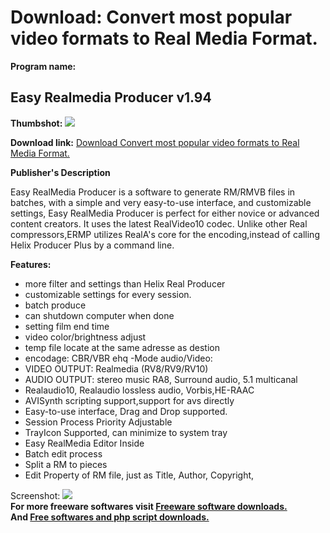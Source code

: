 # Download: Convert most popular video formats to Real Media Format.

**Program name:**

## Easy Realmedia Producer v1.94

  
**Thumbshot:** ![](http://www.freewarefiles.com/screenshot/easyrmproducer_md.gif)   
  
**Download link:** [Download Convert most popular video formats to Real Media Format.](http://freesoftwares.boysofts.com/Easy-Realmedia-Producer-V_program_31850.html)  
  


**Publisher's Description**  
  


Easy RealMedia Producer is a software to generate RM/RMVB files in batches, with a simple and very easy-to-use interface, and customizable settings, Easy RealMedia Producer is perfect for either novice or advanced content creators. It uses the latest RealVideo10 codec. Unlike other Real compressors,ERMP utilizes RealA's core for the encoding,instead of calling Helix Producer Plus by a command line. 

**Features:**

  * more filter and settings than Helix Real Producer 
  * customizable settings for every session. 
  * batch produce 
  * can shutdown computer when done 
  * setting film end time 
  * video color/brightness adjust 
  * temp file locate at the same adresse as destion 
  * encodage: CBR/VBR ehq -Mode audio/Video: 
  * VIDEO OUTPUT: Realmedia (RV8/RV9/RV10) 
  * AUDIO OUTPUT: stereo music RA8, Surround audio, 5.1 multicanal 
  * Realaudio10, Realaudio lossless audio, Vorbis,HE-RAAC 
  * AVISynth scripting support,support for avs directly 
  * Easy-to-use interface, Drag and Drop supported. 
  * Session Process Priority Adjustable 
  * TrayIcon Supported, can minimize to system tray 
  * Easy RealMedia Editor Inside 
  * Batch edit process 
  * Split a RM to pieces 
  * Edit Property of RM file, just as Title, Author, Copyright, 

  
  
Screenshot: ![](http://www.freewarefiles.com/screenshot/easyrmproducer.gif)   
**For more freeware softwares visit [Freeware software downloads.](http://freesoftwares.boysofts.com/)**   
**And [Free softwares and php script downloads.](http://www.boysofts.com/)**
